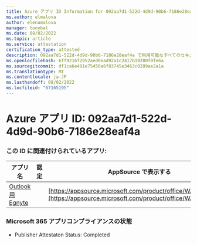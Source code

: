 ```yaml
---
title: Azure アプリ ID Information for 092aa7d1-522d-4d9d-90b6-7186e28eaf4a
ms.author: elmalova
author: elenamalova
manager: tonybal
ms.date: 08/02/2022
ms.topic: article
ms.service: attestation
certification_type: attested
description: 092aa7d1-522d-4d9d-90b6-7186e28eaf4a で利用可能なすべてのセキュリティとコンプライアンス情報。
ms.openlocfilehash: 6ff9216f2952aed0ead92a1c2417b19280f0fe6a
ms.sourcegitcommit: df1ca6e491e75450a6f83745e3463c0289ae2a1a
ms.translationtype: MT
ms.contentlocale: ja-JP
ms.lasthandoff: 08/02/2022
ms.locfileid: "67165195"
---
```

# <a name="azure-app-id-092aa7d1-522d-4d9d-90b6-7186e28eaf4a"></a>Azure アプリ ID: 092aa7d1-522d-4d9d-90b6-7186e28eaf4a


### <a name="apps-associated-with-this-id"></a>この ID に関連付けられているアプリ:
| **アプリ名** | **認定** | **AppSource で表示する** |
|--------------|---------------|-----------------------|
| [Outlook 用 Egnyte](../forward/WA200004177.md) |  | [https://appsource.microsoft.com/product/office/WA200004177](https://appsource.microsoft.com/product/office/WA200004177) |

### <a name="microsoft-365-app-compliance-status"></a>Microsoft 365 アプリコンプライアンスの状態
- Publisher Attestaton Status: Completed
